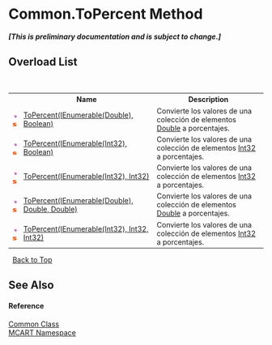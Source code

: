 # Common.ToPercent Method 
 _**\[This is preliminary documentation and is subject to change.\]**_


## Overload List
&nbsp;<table><tr><th></th><th>Name</th><th>Description</th></tr><tr><td>![Public method](media/pubmethod.gif "Public method")![Static member](media/static.gif "Static member")</td><td><a href="eee4023d-33a7-8b7f-983a-1816479a808e">ToPercent(IEnumerable(Double), Boolean)</a></td><td>
Convierte los valores de una colección de elementos <a href="http://msdn2.microsoft.com/es-es/library/643eft0t" target="_blank">Double</a> a porcentajes.</td></tr><tr><td>![Public method](media/pubmethod.gif "Public method")![Static member](media/static.gif "Static member")</td><td><a href="885aa3d9-de1a-17d5-44aa-bb9d38170bb4">ToPercent(IEnumerable(Int32), Boolean)</a></td><td>
Convierte los valores de una colección de elementos <a href="http://msdn2.microsoft.com/es-es/library/td2s409d" target="_blank">Int32</a> a porcentajes.</td></tr><tr><td>![Public method](media/pubmethod.gif "Public method")![Static member](media/static.gif "Static member")</td><td><a href="92e90c35-02a7-c764-06ba-b2c0343599cc">ToPercent(IEnumerable(Int32), Int32)</a></td><td>
Convierte los valores de una colección de elementos <a href="http://msdn2.microsoft.com/es-es/library/td2s409d" target="_blank">Int32</a> a porcentajes.</td></tr><tr><td>![Public method](media/pubmethod.gif "Public method")![Static member](media/static.gif "Static member")</td><td><a href="6511e3fb-24e6-3211-1446-e9896104a0a7">ToPercent(IEnumerable(Double), Double, Double)</a></td><td>
Convierte los valores de una colección de elementos <a href="http://msdn2.microsoft.com/es-es/library/643eft0t" target="_blank">Double</a> a porcentajes.</td></tr><tr><td>![Public method](media/pubmethod.gif "Public method")![Static member](media/static.gif "Static member")</td><td><a href="63635ec0-f554-a4de-1f88-3e8ea11d9950">ToPercent(IEnumerable(Int32), Int32, Int32)</a></td><td>
Convierte los valores de una colección de elementos <a href="http://msdn2.microsoft.com/es-es/library/td2s409d" target="_blank">Int32</a> a porcentajes.</td></tr></table>&nbsp;
<a href="#common.topercent-method">Back to Top</a>

## See Also


#### Reference
<a href="2fd80ad6-3642-bb7d-ce7a-ef1284d6d716">Common Class</a><br /><a href="89e7854f-fe6f-d208-fb0c-b17953422852">MCART Namespace</a><br />
